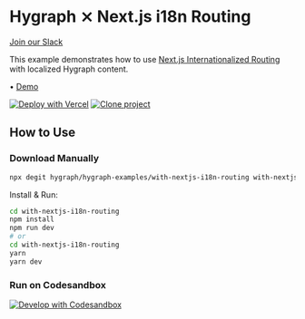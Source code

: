 # Hygraph ⨯ Next.js i18n Routing

[Join our Slack](https://slack.hygraph.com)

This example demonstrates how to use [Next.js Internationalized Routing](https://nextjs.org/docs/advanced-features/i18n-routing) with localized Hygraph content.

• [Demo](https://hygraph-with-nextjs-i18n-routing.vercel.app)

[![Deploy with Vercel](https://vercel.com/button)](https://vercel.com/import/project?template=https://github.com/hygraph/hygraph-examples/tree/master/with-nextjs-i18n-routing) [![Clone project](https://hygraph.com/button)](https://app.hygraph.com/clone/0ff23f7a41ce4da69a366ab299cc24d8)

## How to Use

### Download Manually

```bash
npx degit hygraph/hygraph-examples/with-nextjs-i18n-routing with-nextjs-i18n-routing
```

Install & Run:

```bash
cd with-nextjs-i18n-routing
npm install
npm run dev
# or
cd with-nextjs-i18n-routing
yarn
yarn dev
```

### Run on Codesandbox

[![Develop with Codesandbox](https://codesandbox.io/static/img/play-codesandbox.svg)](https://codesandbox.io/s/github/hygraph/hygraph-examples/tree/master/with-nextjs-i18n-routing)
